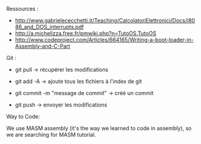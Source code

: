 ﻿Ressources :

* http://www.gabrielececchetti.it/Teaching/CalcolatoriElettronici/Docs/i8086_and_DOS_interrupts.pdf
* http://a.michelizza.free.fr/pmwiki.php?n=TutoOS.TutoOS
* http://www.codeproject.com/Articles/664165/Writing-a-boot-loader-in-Assembly-and-C-Part

Git :

* git pull -> récupérer les modifications

* git add -A -> ajoute tous les fichiers à l'index de git
* git commit -m "message de commit" -> créé un commit
* git push -> envoyer les modifications

Way to Code:

We use MASM assembly (it's the way we learned to code in assembly), so we are searching for MASM tutorial.